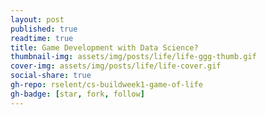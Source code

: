 ```yaml
---
layout: post
published: true
readtime: true
title: Game Development with Data Science?
thumbnail-img: assets/img/posts/life/life-ggg-thumb.gif
cover-img: assets/img/posts/life/life-cover.gif
social-share: true
gh-repo: rselent/cs-buildweek1-game-of-life
gh-badge: [star, fork, follow]
---
```



